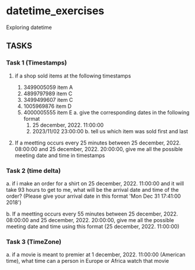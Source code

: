 # datetime_exercises
Exploring datetime
## TASKS

### Task 1 (Timestamps)
1. if a shop sold items at the following timestamps
    1. 3499005059 item A
    2. 4899797989 item C
    3. 3499499607 item C
    4. 1005969876 item D
    5. 4000005555 item E
    a. give the corresponding dates in the following format
        1. 25 december, 2022. 11:00:00
        2. 2023/11/02 23:00:00
    b. tell us which item was sold first and last

2. If a meetting occurs every 25 minutes between 25 december, 2022. 08:00:00 and 
    25 december, 2022. 20:00:00, give me all the possible meeting date and time in timestamps


### Task 2 (time delta)
a. if i make an order for a shirt on 25 december, 2022. 11:00:00 and it will take 
93 hours to get to me, what will be the arrival date and time of the order?
(Please give your arrival date in this format 'Mon Dec 31 17:41:00 2018')

b. If a meetting occurs every 55 minutes between 25 december, 2022. 08:00:00 and 
    25 december, 2022. 20:00:00, give me all the possible meeting date and time using this format (25 december, 2022. 11:00:00)

### Task 3 (TimeZone)
a. if a movie is meant to premier at 1 december, 2022. 11:00:00 (American time),
    what time can a person in Europe or Africa watch that movie
